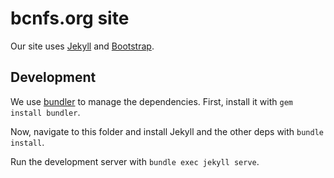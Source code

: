 # bcnfs.org site
Our site uses [Jekyll](https://jekyllrb.com/) and [Bootstrap](http://getbootstrap.com/).

## Development

We use [bundler](https://bundler.io/) to manage the dependencies. First, install it with `gem install bundler`.

Now, navigate to this folder and install Jekyll and the other deps with `bundle install`.

Run the development server with `bundle exec jekyll serve`.
